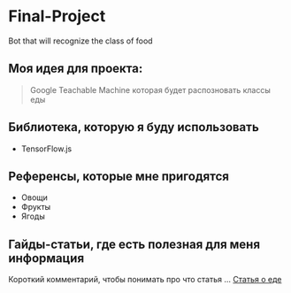 # Final-Project
Bot that will recognize the class of food

## Моя идея для проекта:
>Google Teachable Machine которая будет распозновать классы еды

## Библиотека, которую я буду использовать
- TensorFlow.js 
## Референсы, которые мне пригодятся
- Овощи
- Фрукты
- Ягоды
## Гайды-статьи, где есть полезная для меня информация
Короткий комментарий, чтобы понимать про что статья ... [Статья о еде](https://здоровое-питание.рф/healthy-nutrition/articles/ovoshchi-i-frukty-pravilno-vybiraem-i-moem/)
